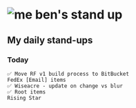 # ![me](https://avatars2.githubusercontent.com/u/5232044?s=50&v=4) ben's stand up

## My daily stand-ups
 
### Today

    ✅ Move RF v1 build process to BitBucket
    FedEx [Email] items
    ✅ Wiseacre - update on change vs blur
    ✅ Root items
    Rising Star
